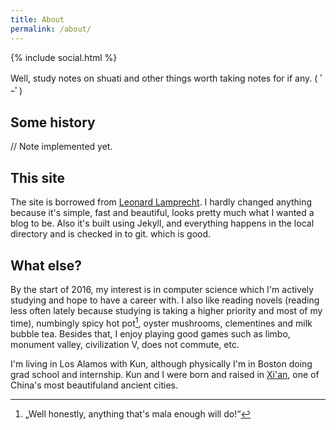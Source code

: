 ```yaml
---
title: About
permalink: /about/
---
```


{% include social.html %}

Well, study notes on shuati and other things worth taking notes for if any. ( ﾟｰﾟ)

## Some history

// Note implemented yet.

## This site

The site is borrowed from [Leonard Lamprecht][1]. I hardly changed anything because it's simple, fast and beautiful, looks pretty much what I wanted a blog to be. Also it's built using Jekyll, and everything happens in the local directory and is checked in to git. which is good.

## What else?

By the start of 2016, my interest is in computer science which I'm actively studying and hope to have a career with. I also like reading novels (reading less often lately because studying is taking a higher priority and most of my time), numbingly spicy hot pot[^1], oyster mushrooms, clementines and milk bubble tea. Besides that, I enjoy playing good games such as limbo, monument valley, civilization V, does not commute, etc.

I'm living in Los Alamos with Kun, although physically I'm in Boston doing grad school and internship. Kun and I were born and raised in [Xi'an][2], one of China's most beautifuland ancient cities.

[1]: https://leo.im
[2]: /assets/static/xian.png

[^1]: „Well honestly, anything that's mala enough will do!“
